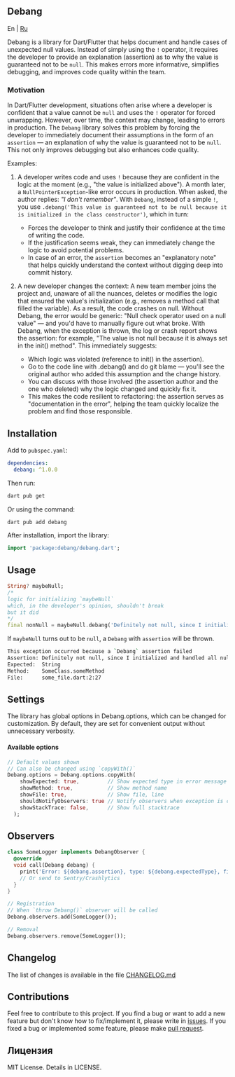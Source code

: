 ## Debang

En | [Ru](README_RU.md)

Debang is a library for Dart/Flutter that helps document and handle cases of
unexpected null values. Instead of simply using the `!` operator, it requires
the developer to provide an explanation (assertion) as to why the value is
guaranteed not to be `null`. This makes errors more informative, simplifies
debugging, and improves code quality within the team.

### Motivation

In Dart/Flutter development, situations often arise where a developer is
confident that a value cannot be `null` and uses the `!` operator for forced
unwrapping. However, over time, the context may change, leading to errors in
production. The `Debang` library solves this problem by forcing the developer to
immediately document their assumptions in the form of an `assertion` — an
explanation of why the value is guaranteed not to be `null`. This not only
improves debugging but also enhances code quality.

Examples:

1. A developer writes code and uses `!` because they are confident in the logic
   at the moment (e.g., "the value is initialized above"). A month later, a
   `NullPointerException`-like error occurs in production. When asked, the
   author replies: _"I don't remember"_. With `Debang`, instead of a simple `!`,
   you use
   `.debang('This value is guaranteed not to be null because it is initialized in the class constructor')`,
   which in turn:

   - Forces the developer to think and justify their confidence at the time of
     writing the code.
   - If the justification seems weak, they can immediately change the logic to
     avoid potential problems.
   - In case of an error, the `assertion` becomes an "explanatory note" that
     helps quickly understand the context without digging deep into commit
     history.

2. A new developer changes the context: A new team member joins the project and,
   unaware of all the nuances, deletes or modifies the logic that ensured the
   value's initialization (e.g., removes a method call that filled the
   variable). As a result, the code crashes on null. Without Debang, the error
   would be generic: "Null check operator used on a null value" — and you'd have
   to manually figure out what broke. With Debang, when the exception is thrown,
   the log or crash report shows the assertion: for example, "The value is not
   null because it is always set in the init() method". This immediately
   suggests:

   - Which logic was violated (reference to init() in the assertion).
   - Go to the code line with .debang() and do git blame — you'll see the
     original author who added this assumption and the change history.
   - You can discuss with those involved (the assertion author and the one who
     deleted) why the logic changed and quickly fix it.
   - This makes the code resilient to refactoring: the assertion serves as
     "documentation in the error", helping the team quickly localize the problem
     and find those responsible.

## Installation

Add to `pubspec.yaml`:

```yaml
dependencies:
  debang: ^1.0.0
```

Then run:

```bash
dart pub get
```

Or using the command:

```bash
dart pub add debang
```

After installation, import the library:

```dart
import 'package:debang/debang.dart';
```

## Usage

```dart
String? maybeNull;
/* 
logic for initializing `maybeNull`
which, in the developer's opinion, shouldn't break
but it did
*/
final nonNull = maybeNull.debang('Definitely not null, since I initialized and handled all null errors above');
```

If `maybeNull` turns out to be `null`, a `Debang` with `assertion` will be
thrown.

```bash
This exception occurred because a `Debang` assertion failed
Assertion: Definitely not null, since I initialized and handled all null errors above
Expected:  String
Method:    SomeClass.someMethod
File:      some_file.dart:2:27
```

## Settings

The library has global options in Debang.options, which can be changed for
customization. By default, they are set for convenient output without
unnecessary verbosity.

#### Available options

```dart
// Default values shown
// Can also be changed using `copyWith()`
Debang.options = Debang.options.copyWith(
    showExpected: true,   		// Show expected type in error message
    showMethod: true,   		// Show method name
	showFile: true,				// Show file, line
	shouldNotifyObservers: true	// Notify observers when exception is created
    showStackTrace: false,  	// Show full stacktrace
  );
```

## Observers

```dart
class SomeLogger implements DebangObserver {
  @override
  void call(Debang debang) {
    print('Error: ${debang.assertion}, type: ${debang.expectedType}, file: ${debang.frame?.file}');
    // Or send to Sentry/Crashlytics
  }
}

// Registration
// When `throw Debang()` observer will be called
Debang.observers.add(SomeLogger());

// Removal
Debang.observers.remove(SomeLogger());
```

## Changelog

The list of changes is available in the file
[CHANGELOG.md](https://github.com/pavluke/debang/blob/main/CHANGELOG.md)

## Contributions

Feel free to contribute to this project. If you find a bug or want to add a new
feature but don't know how to fix/implement it, please write in
[issues](https://github.com/pavluke/debang/issues). If you fixed a bug or
implemented some feature, please make
[pull request](https://github.com/pavluke/debang/pulls).

## Лицензия

MIT License. Details in LICENSE.
